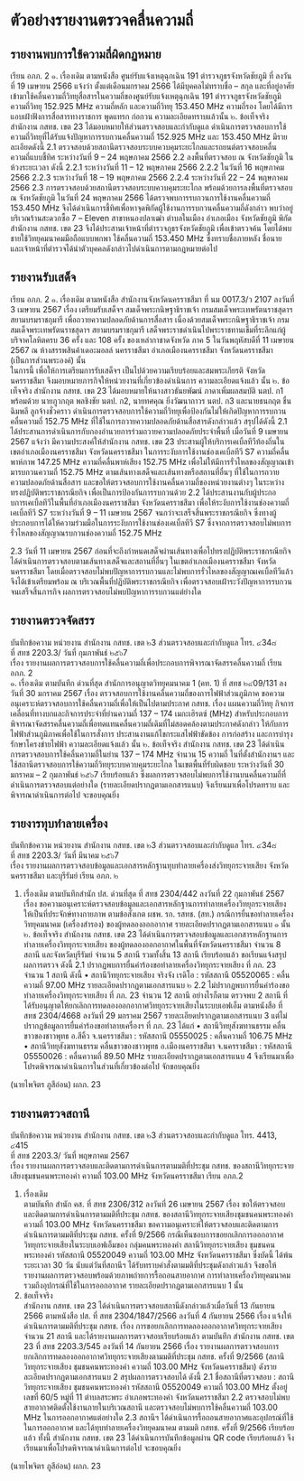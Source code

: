 # ตัวอย่างรายงานตรวจคลื่นความถี่
## รายงานพบการใช้ความถี่ผิดกฏหมาย
เรียน	อภภ. 2
๑. เรื่องเดิม
ตามหนังสือ ศูนย์รับแจ้งเหตุฉุกเฉิน 191 ตำรวจภูธรจังหวัดชัยภูมิ ที่   ลงวันที่ 19 เมษายน 2566 แจ้งว่า ตั้งแต่เดือนมกราคม 2566 ได้มีบุคคลไม่ทราบชื่อ – สกุล และที่อยู่อาศัย เข้ามาใช้คลื่นความถี่วิทยุสื่อสารในความถี่ของศูนย์รับแจ้งเหตุฉุกเฉิน 191 ตำรวจภูธรจังหวัดชัยภูมิ  ความถี่วิทยุ 152.925 MHz ความถี่หลัก  และความถี่วิทยุ  153.450 MHz ความถี่รอง  โดยได้มีการแอบเฝ้าฟังการสื่อสารทางราชการ พูดแทรก ก่อกวน ความละเอียดทราบแล้วนั้น
๒. ข้อเท็จจริง
สำนักงาน กสทช. เขต 23 ได้มอบหมายให้ส่วนตรวจสอบและกำกับดูแล ดำเนินการตรวจสอบการใช้ความถี่วิทยุที่ได้รับแจ้งปัญหาการรบกวนคลื่นความถี่ 152.925 MHz และ 153.450 MHz  มีรายละเอียดดังนี้ 
2.1	ตรวจสอบด้วยสถานีตรวจสอบระบบควบคุมระยะไกลและรถยนต์ตรวจสอบคลื่นความถี่แบบชี้ทิศ ระหว่างวันที่ 9 – 24 พฤษภาคม 2566 
2.2	ลงพื้นที่ตรวจสอบ ณ จังหวัดชัยภูมิ ในห้วงระยะเวลา ดังนี้
	2.2.1	ระหว่างวันที่ 11 – 12 พฤษภาคม 2566
	2.2.2	ในวันที่ 16 พฤษภาคม 2566 
	2.2.3	ระหว่างวันที่ 18 – 19 พฤษภาคม 2566 
	2.2.4	ระหว่างวันที่ 22 – 24 พฤษภาคม 2566
2.3	การตรวจสอบด้วยสถานีตรวจสอบระบบควบคุมระยะไกล พร้อมด้วยการลงพื้นที่ตรวจสอบ ณ จังหวัดชัยภูมิ ในวันที่ 24 พฤษภาคม 2566  ได้ตรวจพบการรบกวนการใช้งานคลื่นความถี่ 153.450 MHz  จึงได้ดำเนินการชี้ทิศเพื่อหาจุดพิกัดผู้ใช้งานการรบกวนคลื่นความถี่ดังกล่าว พบว่าอยู่บริเวณร้านสะดวกซื้อ 7 – Eleven สาขาหนองปลาเฒ่า ตำบลในเมือง อำเภอเมือง จังหวัดชัยภูมิ พิกัด   สำนักงาน กสทช. เขต 23 จึงได้ประสานเจ้าหน้าที่ตำรวจภูธรจังหวัดชัยภูมิ เพื่อเข้าตรวจค้น โดยได้พบชายใช้วิทยุคมนาคมมือถือแบบพกพา ใช้คลื่นความถี่ 153.450 MHz  ซึ่งทราบชื่อภายหลัง ชื่อนาย และเจ้าหน้าที่ตำรวจได้นำตัวบุคคลดังกล่าวไปดำเนินการตามกฎหมายต่อไป

## รายงานรับเสด็จ
เรียน	อภภ. 2
๑. เรื่องเดิม
ตามหนังสือ สำนักงานจังหวัดนครราชสีมา ที่ นม 0017.3/ว 2107 ลงวันที่ 
3 เมษายน 2567 เรื่อง เตรียมรับเสด็จฯ สมเด็จพระกนิษฐาธิราชเจ้า กรมสมเด็จพระเทพรัตนราชสุดาฯ สยามบรมราชกุมารี เพื่อถวายความปลอดภัยด้านการสื่อสาร เนื่องด้วยสมเด็จพระกนิษฐาธิราชเจ้า กรมสมเด็จพระเทพรัตนราชสุดาฯ สยามบรมราชกุมารี เสด็จพระราชดำเนินไปพระราชทานเข็มที่ระลึกแก่ผู้บริจาคโลหิตครบ 36 ครั้ง และ 108 ครั้ง ของเหล่ากาชาดจังหวัด ภาค 5 ในวันพฤหัสบดีที่ 11 เมษายน 2567 ณ ห้างสรรพสินค้าเดอะมอลล์ นครราชสีมา อำเภอเมืองนครราชสีมา จังหวัดนครราชสีมา (เป็นการส่วนพระองค์) นั้น  
		ในการนี้ เพื่อให้การเตรียมการรับเสด็จฯ เป็นไปด้วยความเรียบร้อยและสมพระเกียรติ จังหวัดนครราชสีมา จึงมอบหมายภารกิจให้หน่วยงานที่เกี่ยวข้องดำเนินการ ความละเอียดแจ้งแล้ว  นั้น
๒. ข้อเท็จจริง
สำนักงาน กสทช. เขต 23 ได้มอบหมายให้นางสาวธันยพัฒน์ ภาดาเพิ่มผลสมบัติ นตป. ก1 พร้อมด้วย นายภูวกฤต พลชิงชัย นตป. ก2, นายทศคุณ ยิ่งวัฒนาถาวร นตป. ก3 และนายธนกฤต ชื่นฉิมพลี ลูกจ้างชั่วคราว ดำเนินการตรวจสอบการใช้ความถี่วิทยุเพื่อป้องกันไม่ให้เกิดปัญหาการรบกวนคลื่นความถี่ 152.75 MHz ที่ใช้ในการถวายความปลอดภัยด้านสื่อสารดังกล่าวแล้ว สรุปได้ดังนี้
2.1 ได้ประสานการดำเนินการกับกองอำนวยการร่วมถวายความปลอดภัยประจำพื้นที่ เมื่อวันที่ 9 เมษายน 2567 แจ้งว่า มีความประสงค์ให้สำนักงาน กสทช. เขต 23 ประสานผู้ให้บริการเคเบิ้ลทีวีท้องถิ่นในเขตอำเภอเมืองนครราชสีมา จังหวัดนครราชสีมา ในการระงับการใช้งานช่องเคเบิ้ลทีวี S7 ความถี่คลื่นพาห์ภาพ 147.25 MHz ความถี่คลื่นพาห์เสียง 152.75 MHz เพื่อไม่ให้มีการรั่วไหลของสัญญาณเข้ามารบกวนความถี่ 152.75 MHz ตามเส้นทางเสด็จและเส้นทางหรือสถานที่อื่นๆ ที่ใช้ในการถวายความปลอดภัยด้านสื่อสาร และขอให้ตรวจสอบการใช้งานคลื่นความถี่ของหน่วยงานต่างๆ ในระหว่างทรงปฏิบัติพระราชกรณียกิจ เพื่อเป็นการป้องกันการรบกวนด้วย
2.2 ได้ประสานงานกับผู้ประกอบการเคเบิ้ลทีวีในพื้นที่อำเภอเมืองนครราชสีมา จังหวัดนครราชสีมา เพื่อให้ระงับการใช้งานช่องความถี่เคเบิ้ลทีวี S7 ระหว่างวันที่ 9 – 11 เมษายน 2567 จนกว่าจะเสร็จสิ้นพระราชกรณียกิจ ซึ่งทางผู้ประกอบการได้ให้ความร่วมมือในการระงับการใช้งานช่องเคเบิ้ลทีวี S7 ซึ่งจากการตรวจสอบไม่พบการรั่วไหลของสัญญาณรบกวนช่องความถี่ 152.75 MHz

2.3 วันที่ 11 เมษายน 2567 ก่อนที่จะถึงกำหนดเสด็จผ่านเส้นทางเพื่อไปทรงปฏิบัติพระราชกรณียกิจ ได้ดำเนินการตรวจสอบตามเส้นทางเสด็จและสถานที่อื่นๆ ในเขตอำเภอเมืองนครราชสีมา จังหวัดนครราชสีมา โดยเมื่อตรวจสอบไม่พบปัญหาการรบกวนและไม่พบการรั่วไหลของสัญญาณเคเบิ้ลทีวีแล้ว จึงได้เข้าเตรียมพร้อม ณ บริเวณพื้นที่ปฏิบัติพระราชกรณียกิจ เพื่อตรวจสอบเฝ้าระวังปัญหาการรบกวน จนเสร็จสิ้นภารกิจ ผลการตรวจสอบไม่พบปัญหาการรบกวนแต่ย่างใด


## รายงานตรวจจัดสรร
บันทึกข้อความ
หน่วยงาน    สำนักงาน กสทช. เขต ๒3	ส่วนตรวจสอบและกำกับดูแล	โทร. ๔34๘	   
ที่	สทช 2203.3/  					  วันที่          กุมภาพันธ์ ๒๕๖7		
เรื่อง	รายงานผลการตรวจสอบการใช้คลื่นความถี่เพื่อประกอบการพิจารณาจัดสรรคลื่นความถี่
เรียน	อภภ. 2  	
๑.  เรื่องเดิม
	ตามบันทึก ด่วนที่สุด สำนักการอนุญาตวิทยุคมนาคม 1 (คท. 1)  ที่ สทช ๒๔09/131       ลงวันที่ 30 มกราคม 2567  เรื่อง ตรวจสอบการใช้งานคลื่นความถี่ของการไฟฟ้าส่วนภูมิภาค ขอความอนุเคราะห์ตรวจสอบการใช้คลื่นความถี่เพื่อให้เป็นไปตามประกาศ กสทช. เรื่อง แผนความถี่วิทยุ กิจการเคลื่อนที่ทางบกและกิจการประจำที่ย่านความถี่ 137 – 174 เมกะเฮิรตซ์ (MHz) สำหรับประกอบการพิจารณาจัดสรรคลื่นความถี่เพื่อทดแทนคลื่นความถี่เดิมที่ไม่สอดคล้องตามประกาศดังกล่าว ให้กับการไฟฟ้าส่วนภูมิภาคเพื่อใช้ในการสั่งการ ประสานงานแก้ไขกระแสไฟฟ้าขัดข้อง การก่อสร้าง และการบำรุงรักษาโครงข่ายไฟฟ้า ความละเอียดแจ้งแล้ว นั้น
๒. ข้อเท็จจริง
	สำนักงาน กสทช. เขต 23 ได้ดำเนินการตรวจสอบการใช้คลื่นความถี่ในย่าน 137 – 174 MHz จำนวน 15 ความถี่ ในที่ตั้งสำนักงานฯ และใช้สถานีตรวจสอบการใช้ความถี่วิทยุระบบควบคุมระยะไกล ในเขตพื้นที่รับผิดชอบ ระหว่างวันที่ 30 มกราคม – 2 กุมภาพันธ์ ๒๕๖7  เรียบร้อยแล้ว ซึ่งผลการตรวจสอบไม่พบการใช้งานบนคลื่นความถี่ที่ดำเนินการตรวจสอบแต่อย่างใด  (รายละเอียดปรากฏตามเอกสารแนบ)
	จึงเรียนมาเพื่อโปรดทราบ และพิจารณาดำเนินการต่อไป จะขอบคุณยิ่ง

## รายงารทุบทำลายเครื่อง
บันทึกข้อความ
หน่วยงาน    สำนักงาน กสทช. เขต ๒3	ส่วนตรวจสอบและกำกับดูแล	โทร. ๔34๘	   
ที่	สทช 2203.3/  					  วันที่          มีนาคม ๒๕๖7			
เรื่อง	รายงานผลการตรวจสอบข้อมูลและเอกสารหลักฐานทุบทำลายเครื่องส่งวิทยุกระจายเสียง จังหวัดนครราชสีมา และบุรีรัมย์ 
เรียน	อภภ. ๒  	
1.	เรื่องเดิม
		ตามบันทึกสำนัก ปส. ด่วนที่สุด ที่ สทช 2304/442 ลงวันที่ 22 กุมภาพันธ์ 2567 เรื่อง ขอความอนุเคราะห์ตรวจสอบข้อมูลและเอกสารหลักฐานการทำลายเครื่องวิทยุกระจายเสียง ให้เป็นที่ประจักษ์ทางกายภาพ ตามข้อสังเกต ผชพ. รก. รสทช. (สท.) กรณีการยื่นขอทำลายเครื่องวิทยุคมนาคม (เครื่องสำรอง) ของผู้ทดลองออกอากาศ รายละเอียดปรากฏตามเอกสารแนบ ๑  นั้น 
๒.	ข้อเท็จจริง
	สำนักงาน กสทช. เขต 23 ได้ดำเนินการตรวจสอบข้อมูลและเอกสารหลักฐานการทำลายเครื่องวิทยุกระจายเสียง ของผู้ทดลองออกอากาศในพื้นที่จังหวัดนครราชสีมา จำนวน 8 สถานี และจังหวัดบุรีรัมย์ จำนวน 5 สถานี  รวมทั้งสิ้น 13 สถานี  เรียบร้อยแล้ว ขอเรียนแจ้งสรุปผลการตรวจ ดังนี้
	2.1	ปรากฏพบการยื่นคำร้องขอทำลายเครื่องวิทยุกระจายเสียง ที่ ภภ. 23 จำนวน 1 สถานี ดังนี้
•	สถานีวิทยุกระจายเสียง จริงจัง เรดิโอ : รหัสสถานี 05520065 : คลื่นความถี่ 97.00 MHz  รายละเอียดปรากฏตามเอกสารแนบ ๒
	2.2	ไม่ปรากฏพบการยื่นคำร้องขอทำลายเครื่องวิทยุกระจายเสียง ที่ ภภ. 23 จำนวน 12 สถานี
		อย่างไรก็ตาม ตรวจพบ 2 สถานี ที่ได้รับอนุญาตให้ยกเลิกการทดลองออกอากาศวิทยุกระจายเสียงในระบบเอฟเอ็ม ตามหนังสือ ที่ สทช 2304/4668 ลงวันที่ 29 มกราคม 2567 รายละเอียดปรากฏตามเอกสารแนบ 3  แต่ไม่ปรากฏข้อมูลการยื่นคำร้องขอทำลายเครื่องฯ ที่ ภภ. 23 ได้แก่
•	สถานีวิทยุสังฆทานธรรม คลื่นขาวของชาวพุทธ  อ.สีคิ้ว จ.นครราชสีมา : รหัสสถานี 05550025 : คลื่นความถี่ 106.75 MHz
•	สถานีวิทยุสังฆทานธรรม คลื่นขาวของชาวพุทธ อ.เมืองนครราชสีมา
จ.นครราชสีมา : รหัสสถานี 05550026 : คลื่นความถี่ 89.50 MHz
รายละเอียดปรากฏตามเอกสารแนบ 4
	จึงเรียนมาเพื่อโปรดพิจารณาดำเนินการในส่วนที่เกี่ยวข้องต่อไป จักขอบคุณยิ่ง 



(นายไพจิตร ภูสีอ่อน)
ผภภ. 23

## รายงานตรวจสถานี

บันทึกข้อความ
หน่วยงาน    สำนักงาน กสทช. เขต ๒3	ส่วนตรวจสอบและกำกับดูแล	โทร. 4413, ๔415	   
ที่	สทช 2203.3/  				วันที่          พฤษภาคม 2567			
เรื่อง	รายงานผลการตรวจสอบและติดตามการดำเนินการตามมติที่ประชุม กสทช. ของสถานีวิทยุกระจายเสียงชุมชนคนพระทองคำ ความถี่ 103.00 MHz จังหวัดนครราชสีมา
เรียน	อภภ.2  
1. เรื่องเดิม	
	ตามบันทึก สำนัก คส. ที่ สทช 2306/312 ลงวันที่ 26 เมษายน 2567 เรื่อง ขอให้ตรวจสอบและติดตามการดำเนินการตามมติที่ประชุม กสทช. ของสถานีวิทยุกระจายเสียงชุมชนคนพระทองคำ ความถี่ 103.00 MHz จังหวัดนครราชสีมา ขอความอนุเคราะห์ให้ตรวจสอบและติดตามการดำเนินการตามมติที่ประชุม กสทช. ครั้งที่ 9/2566 กรณีเห็นชอบการขอยกเลิกการออกอากาศวิทยุกระจายเสียงในระบบเอฟเอ็มของ กลุ่มคนพระทองคำ สถานีวิทยุกระจายเสียง ชุมชนคนพระทองคำ รหัสสถานี 05520049 ความถี่ 103.00 MHz จังหวัดนครราชสีมา ซึ่งบัดนี้ ได้พ้นระยะเวลา 30 วัน นับแต่วันที่สถานีฯ ได้รับทราบคำสั่งตามมติที่ประชุมดังกล่าวแล้ว จึงขอให้รายงานผลการตรวจสอบพร้อมด้วยภาพถ่ายการรื้อถอนสายอากาศ การทำลายเครื่องวิทยุคมนาคม รวมถึงอุปกรณ์ที่ใช้ในการออกอากาศ  รายละเอียดปรากฏตามเอกสารแนบ 1 นั้น 
2. ข้อเท็จจริง  
	 สำนักงาน กสทช. เขต 23 ได้ดำเนินการตรวจสอบสถานีดังกล่าวแล้วเมื่อวันที่ 13 กันยายน 2566 ตามหนังสือ ปส. ที่ สทช 2304/1847/2566 ลงวันที่ 4 กันยายน 2566 เรื่อง แจ้งให้ดำเนินการตามมติที่ประชุม กสทช. เรื่อง การขอยกเลิกการทดลองออกอากาศวิทยุกระจายเสียง จำนวน 21 สถานี และได้รายงานผลการตรวจสอบเรียบร้อยแล้ว ตามบันทึก สำนักงาน กสทช. เขต 23 ที่ สทช 2203.3/545 ลงวันที่ 14 กันยายน 2566 เรื่อง รายงานผลการตรวจสอบการยกเลิกการทดลองออกอากาศวิทยุกระจายเสียงตามมติที่ประชุม กสทช. ครั้งที่ 9/2566 (สถานีวิทยุกระจายเสียง ชุมชนคนพระทองคำ ความถี่ 103.00 MHz จังหวัดนครราชสีมา)  ดังรายละเอียดปรากฏตามเอกสารแนบ 2 สรุปผลการตรวจสอบได้ ดังนี้
	2.1	ชื่อสถานีที่ตรวจสอบ : สถานีวิทยุกระจายเสียง ชุมชนคนพระทองคำ รหัสสถานี 05520049  ความถี่ 103.00 MHz ตั้งอยู่เลขที่ 60/5 หมู่ที่ 11 ตำบลสระพระ อำเภอพระทองคำ จังหวัดนครราชสีมา
	2.2	ตรวจสอบไม่พบสายอากาศติดตั้งใช้งานภายในบริเวณสถานี และตรวจสอบไม่พบการใช้คลื่นความถี่ 103.00 MHz ในการออกอากาศแต่อย่างใด
	2.3	สถานีฯ ได้ดำเนินการรื้อถอนสายอากาศและอุปกรณ์ที่ใช้ในการออกอากาศ และได้ทุบทำลายเครื่องวิทยุคมนาคม ตามมติ กสทช. ครั้งที่ 9/2566 เรียบร้อยแล้ว
ทั้งนี้ สำนักงาน กสทช. เขต 23 ได้ดำเนินการบันทึกข้อมูลผ่าน QR code เรียบร้อยแล้ว
จึงเรียนมาเพื่อโปรดพิจารณาดำเนินการต่อไป จะขอบคุณยิ่ง 



(นายไพจิตร ภูสีอ่อน)
ผภภ. 23

